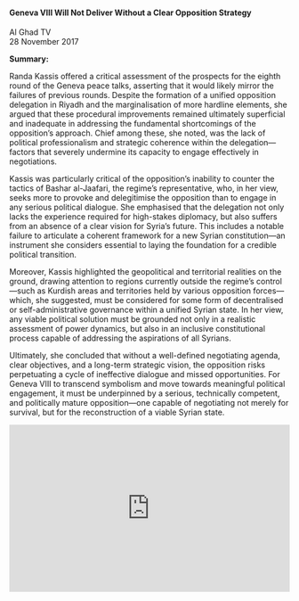 <h4>Geneva VIII Will Not Deliver Without a Clear Opposition Strategy</h4>

Al Ghad TV  
28 November 2017  

<b>Summary:</b>

Randa Kassis offered a critical assessment of the prospects for the eighth round of the Geneva peace talks, asserting that it would likely mirror the failures of previous rounds. Despite the formation of a unified opposition delegation in Riyadh and the marginalisation of more hardline elements, she argued that these procedural improvements remained ultimately superficial and inadequate in addressing the fundamental shortcomings of the opposition’s approach. Chief among these, she noted, was the lack of political professionalism and strategic coherence within the delegation—factors that severely undermine its capacity to engage effectively in negotiations.

Kassis was particularly critical of the opposition’s inability to counter the tactics of Bashar al-Jaafari, the regime’s representative, who, in her view, seeks more to provoke and delegitimise the opposition than to engage in any serious political dialogue. She emphasised that the delegation not only lacks the experience required for high-stakes diplomacy, but also suffers from an absence of a clear vision for Syria’s future. This includes a notable failure to articulate a coherent framework for a new Syrian constitution—an instrument she considers essential to laying the foundation for a credible political transition.

Moreover, Kassis highlighted the geopolitical and territorial realities on the ground, drawing attention to regions currently outside the regime’s control—such as Kurdish areas and territories held by various opposition forces—which, she suggested, must be considered for some form of decentralised or self-administrative governance within a unified Syrian state. In her view, any viable political solution must be grounded not only in a realistic assessment of power dynamics, but also in an inclusive constitutional process capable of addressing the aspirations of all Syrians.

Ultimately, she concluded that without a well-defined negotiating agenda, clear objectives, and a long-term strategic vision, the opposition risks perpetuating a cycle of ineffective dialogue and missed opportunities. For Geneva VIII to transcend symbolism and move towards meaningful political engagement, it must be underpinned by a serious, technically competent, and politically mature opposition—one capable of negotiating not merely for survival, but for the reconstruction of a viable Syrian state.

<p></p>
<center>
<div style="display: flex; justify-content: center; position:relative;width: 100%;height: 300px;"><iframe
    src="https://iframe.mediadelivery.net/embed/460223/6347da33-72e7-4035-af5e-086005ab5beb?autoplay=false&loop=false&muted=false&preload=true&responsive=true"
    loading="lazy" style="border:0;height:100%;width: 520px;"
    allow="accelerometer;gyroscope;autoplay;encrypted-media;picture-in-picture;" allowfullscreen="true"></iframe>
</div>
</center>  
<p></p>
